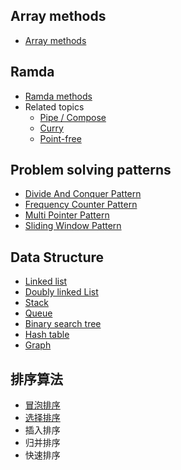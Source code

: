 ## Array methods
  - [Array methods](array/array.md)

## Ramda
  - [Ramda methods](ramda/ramda.md)
  - Related topics
    - [Pipe / Compose](https://github.com/norvca/dailyProgress/issues/92)
    - [Curry](https://github.com/norvca/dailyProgress/issues/94)
    - [Point-free](https://github.com/norvca/dailyProgress/issues/95)

## Problem solving patterns
  - [Divide And Conquer Pattern](problemSolvingPatterns/divideAndConquerPattern)
  - [Frequency Counter Pattern](problemSolvingPatterns/frequencyCounterPattern)
  - [Multi Pointer Pattern](problemSolvingPatterns/multiPointerPattern)
  - [Sliding Window Pattern](problemSolvingPatterns/slidingWindowPattern)

## Data Structure
  - [Linked list](dataStructure/linked-list)
  - [Doubly linked List](dataStructure/double-linked-list)
  - [Stack](dataStructure/stack)
  - [Queue](dataStructure/queue)
  - [Binary search tree](dataStructure/BTS)
  - [Hash table](dataStructure/hash-table)
  - [Graph](dataStructure/graph)

##  排序算法
  - [冒泡排序](sort/bubble-sort.js)
  - [选择排序](sort/selectionSort.md)
  - 插入排序
  - 归并排序
  - 快速排序


